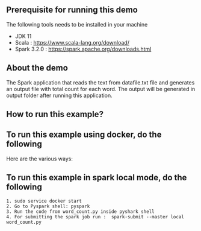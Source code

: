 ## Prerequisite for running this demo    
The following tools needs to be installed in your machine         
- JDK 11     
- Scala : https://www.scala-lang.org/download/     
- Spark 3.2.0 : https://spark.apache.org/downloads.html     

## About the demo     
The Spark application that reads the text from datafile.txt file
and generates an output file with total count for each word. The output will be generated in output folder after running this application.

      
## How to run this example?    
## To run this example using docker, do the following
Here are the various ways:    
## To run this example in spark local mode, do the following
```
1. sudo service docker start
2. Go to Pyspark shell: pyspark
3. Run the code from word_count.py inside pyshark shell
4. For submitting the spark job run :  spark-submit --master local word_count.py 
```


